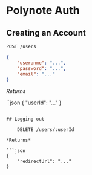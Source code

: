 # Polynote Auth

## Creating an Account

    POST /users

```json
{
    "useranme": "...",
    "password": "...",
    "email": "..."
}
```

*Returns*

``json
{
    "userId": "..."
}
```

## Logging out

    DELETE /users/:userId

*Returns*

```json
{
    "redirectUrl": "..."
}
```
